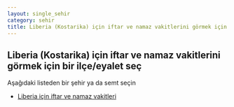 ```yaml
---
layout: single_sehir
category: sehir
title: Liberia (Kostarika) için iftar ve namaz vakitlerini görmek için bir ilçe/eyalet seç
---
```



## Liberia (Kostarika) için iftar ve namaz vakitlerini görmek için bir ilçe/eyalet seç

Aşağıdaki listeden bir şehir ya da semt seçin


* [Liberia için iftar ve namaz vakitleri](/iftar.html?sehir=Liberia&ulke=Kostarika&state=Liberia)
